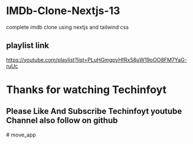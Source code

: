 # IMDb-Clone-Nextjs-13
complete imdb clone using nextjs and tailwind css
## playlist link
https://youtube.com/playlist?list=PLuHGmgpyHfRx58uW19oOO8FM7YaG-ruUc

# Thanks for watching Techinfoyt 
## Please Like And Subscribe Techinfoyt youtube Channel also follow on github
#   m o v e _ a p p  
 